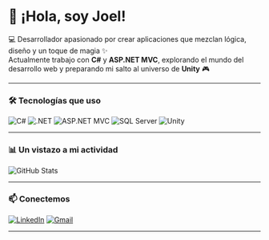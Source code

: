 # 👋 ¡Hola, soy Joel!

💻 Desarrollador apasionado por crear aplicaciones que mezclan lógica, diseño y un toque de magia ✨  
Actualmente trabajo con **C#** y **ASP.NET MVC**, explorando el mundo del desarrollo web y preparando mi salto al universo de **Unity** 🎮  

---


### 🛠️ Tecnologías que uso
![C#](https://img.shields.io/badge/C%23-239120?style=for-the-badge&logo=c-sharp&logoColor=white)
![.NET](https://img.shields.io/badge/.NET-512BD4?style=for-the-badge&logo=dotnet&logoColor=white)
![ASP.NET MVC](https://img.shields.io/badge/ASP.NET%20MVC-68217A?style=for-the-badge&logo=dotnet&logoColor=white)
![SQL Server](https://img.shields.io/badge/SQL%20Server-CC2927?style=for-the-badge&logo=microsoftsqlserver&logoColor=white)
![Unity](https://img.shields.io/badge/Unity-000000?style=for-the-badge&logo=unity&logoColor=white)

---

### 📊 Un vistazo a mi actividad
![GitHub Stats](https://github-readme-stats.vercel.app/api?username=naGiX1212&show_icons=true&theme=tokyonight)

---

### 📫 Conectemos
[![LinkedIn](https://img.shields.io/badge/LinkedIn-0077B5?style=for-the-badge&logo=linkedin&logoColor=white)]([https://www.linkedin.com/in/joel-murillo-99625a268/])
[![Gmail](https://img.shields.io/badge/Email-D14836?style=for-the-badge&logo=gmail&logoColor=white)](mailto:joelmurillo298@gmail.com)

---

